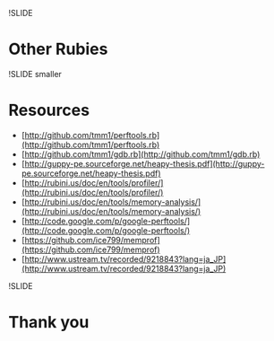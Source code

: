 !SLIDE
# Other Rubies #


!SLIDE smaller
# Resources #

* [http://github.com/tmm1/perftools.rb](http://github.com/tmm1/perftools.rb)
* [http://github.com/tmm1/gdb.rb](http://github.com/tmm1/gdb.rb)
* [http://guppy-pe.sourceforge.net/heapy-thesis.pdf](http://guppy-pe.sourceforge.net/heapy-thesis.pdf)
* [http://rubini.us/doc/en/tools/profiler/](http://rubini.us/doc/en/tools/profiler/)
* [http://rubini.us/doc/en/tools/memory-analysis/](http://rubini.us/doc/en/tools/memory-analysis/)
* [http://code.google.com/p/google-perftools/](http://code.google.com/p/google-perftools/)
* [https://github.com/ice799/memprof](https://github.com/ice799/memprof)
* [http://www.ustream.tv/recorded/9218843?lang=ja_JP](http://www.ustream.tv/recorded/9218843?lang=ja_JP)

!SLIDE
# Thank you #




